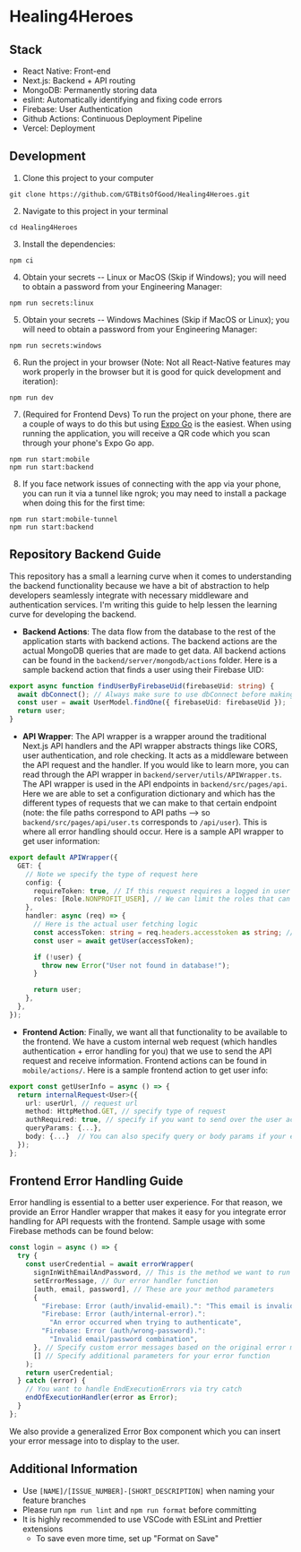 # Healing4Heroes

## Stack

- React Native: Front-end
- Next.js: Backend + API routing
- MongoDB: Permanently storing data
- eslint: Automatically identifying and fixing code errors
- Firebase: User Authentication
- Github Actions: Continuous Deployment Pipeline
- Vercel: Deployment

## Development

1. Clone this project to your computer

```
git clone https://github.com/GTBitsOfGood/Healing4Heroes.git
```

2. Navigate to this project in your terminal

```
cd Healing4Heroes
```

3. Install the dependencies:

```
npm ci
```

4. Obtain your secrets -- Linux or MacOS (Skip if Windows); you will need to obtain a password from your Engineering Manager:

```
npm run secrets:linux
```

5. Obtain your secrets -- Windows Machines (Skip if MacOS or Linux); you will need to obtain a password from your Engineering Manager:

```
npm run secrets:windows
```

6. Run the project in your browser (Note: Not all React-Native features may work properly in the browser but it is good for quick development and iteration):

```
npm run dev
```

7. (Required for Frontend Devs) To run the project on your phone, there are a couple of ways to do this but using [Expo Go](https://expo.dev/client) is the easiest. When using running the application, you will receive a QR code which you scan through your phone's Expo Go app.

```
npm run start:mobile
npm run start:backend
```

8. If you face network issues of connecting with the app via your phone, you can run it via a tunnel like ngrok; you may need to install a package when doing this for the first time:

```
npm run start:mobile-tunnel
npm run start:backend
```

## Repository Backend Guide

This repository has a small a learning curve when it comes to understanding the backend functionality because we have a bit of abstraction to help developers seamlessly integrate with necessary middleware and authentication services. I'm writing this guide to help lessen the learning curve for developing the backend.

- **Backend Actions**:
  The data flow from the database to the rest of the application starts with backend actions. The backend actions are the actual MongoDB queries that are made to get data. All backend actions can be found in the `backend/server/mongodb/actions` folder. Here is a sample backend action that finds a user using their Firebase UID:

```typescript
export async function findUserByFirebaseUid(firebaseUid: string) {
  await dbConnect(); // Always make sure to use dbConnect before making a Mongo query!
  const user = await UserModel.findOne({ firebaseUid: firebaseUid });
  return user;
}
```

- **API Wrapper**:
  The API wrapper is a wrapper around the traditional Next.js API handlers and the API wrapper abstracts things like CORS, user authentication, and role checking. It acts as a middleware between the API request and the handler. If you would like to learn more, you can read through the API wrapper in `backend/server/utils/APIWrapper.ts`. The API wrapper is used in the API endpoints in `backend/src/pages/api`. Here we are able to set a configuration dictionary and which has the different types of requests that we can make to that certain endpoint (note: the file paths correspond to API paths --> so `backend/src/pages/api/user.ts` corresponds to `/api/user`). This is where all error handling should occur. Here is a sample API wrapper to get user information:

```typescript
export default APIWrapper({
  GET: {
    // Note we specify the type of request here
    config: {
      requireToken: true, // If this request requires a logged in user then we set this to true
      roles: [Role.NONPROFIT_USER], // We can limit the roles that can access this endpoint
    },
    handler: async (req) => {
      // Here is the actual user fetching logic
      const accessToken: string = req.headers.accesstoken as string; // access token is available as req.headers.accesstoken
      const user = await getUser(accessToken);

      if (!user) {
        throw new Error("User not found in database!");
      }

      return user;
    },
  },
});
```

- **Frontend Action**:
  Finally, we want all that functionality to be available to the frontend. We have a custom internal web request (which handles authentication + error handling for you) that we use to send the API request and receive information. Frontend actions can be found in `mobile/actions/`. Here is a sample frontend action to get user info:

```typescript
export const getUserInfo = async () => {
  return internalRequest<User>({
    url: userUrl, // request url
    method: HttpMethod.GET, // specify type of request
    authRequired: true, // specify if you want to send over the user access token
    queryParams: {...},
    body: {...}  // You can also specify query or body params if your endpoint needs it
  });
};

```

## Frontend Error Handling Guide

Error handling is essential to a better user experience. For that reason, we provide an Error Handler wrapper that makes it easy for you integrate error handling for API requests with the frontend. Sample usage with some Firebase methods can be found below:

```typescript
const login = async () => {
  try {
    const userCredential = await errorWrapper(
      signInWithEmailAndPassword, // This is the method we want to run
      setErrorMessage, // Our error handler function
      [auth, email, password], // These are your method parameters
      {
        "Firebase: Error (auth/invalid-email).": "This email is invalid",
        "Firebase: Error (auth/internal-error).":
          "An error occurred when trying to authenticate",
        "Firebase: Error (auth/wrong-password).":
          "Invalid email/password combination",
      }, // Specify custom error messages based on the original error message
      [] // Specify additional parameters for your error function
    );
    return userCredential;
  } catch (error) {
    // You want to handle EndExecutionErrors via try catch
    endOfExecutionHandler(error as Error);
  }
};
```

We also provide a generalized Error Box component which you can insert your error message into to display to the user.

## Additional Information

- Use `[NAME]/[ISSUE_NUMBER]-[SHORT_DESCRIPTION]` when naming your feature branches
- Please run `npm run lint` and `npm run format` before committing
- It is highly recommended to use VSCode with ESLint and Prettier extensions
  - To save even more time, set up "Format on Save"
